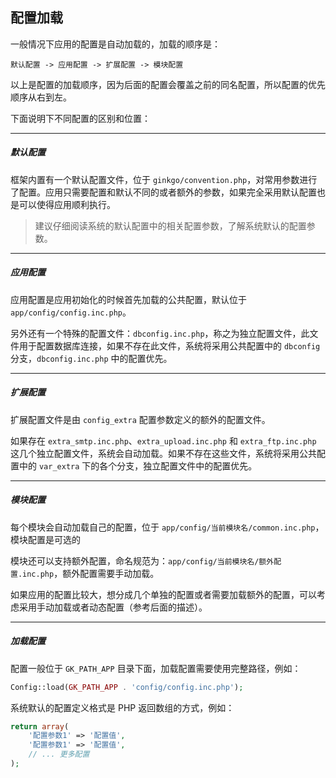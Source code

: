 ## 配置加载

一般情况下应用的配置是自动加载的，加载的顺序是：

`默认配置 -> 应用配置 -> 扩展配置 -> 模块配置`

以上是配置的加载顺序，因为后面的配置会覆盖之前的同名配置，所以配置的优先顺序从右到左。

下面说明下不同配置的区别和位置：

----------

##### 默认配置

框架内置有一个默认配置文件，位于 `ginkgo/convention.php`，对常用参数进行了配置。应用只需要配置和默认不同的或者额外的参数，如果完全采用默认配置也是可以使得应用顺利执行。

> 建议仔细阅读系统的默认配置中的相关配置参数，了解系统默认的配置参数。

----------

##### 应用配置

应用配置是应用初始化的时候首先加载的公共配置，默认位于 `app/config/config.inc.php`。

另外还有一个特殊的配置文件：`dbconfig.inc.php`，称之为独立配置文件，此文件用于配置数据库连接，如果不存在此文件，系统将采用公共配置中的 `dbconfig` 分支，`dbconfig.inc.php` 中的配置优先。

----------

##### 扩展配置

扩展配置文件是由 `config_extra` 配置参数定义的额外的配置文件。

如果存在 `extra_smtp.inc.php`、`extra_upload.inc.php` 和 `extra_ftp.inc.php` 这几个独立配置文件，系统会自动加载。如果不存在这些文件，系统将采用公共配置中的 `var_extra` 下的各个分支，独立配置文件中的配置优先。

----------

##### 模块配置

每个模块会自动加载自己的配置，位于 `app/config/当前模块名/common.inc.php`，模块配置是可选的

模块还可以支持额外配置，命名规范为：`app/config/当前模块名/额外配置.inc.php`，额外配置需要手动加载。

如果应用的配置比较大，想分成几个单独的配置或者需要加载额外的配置，可以考虑采用手动加载或者动态配置（参考后面的描述）。

----------

##### 加载配置

配置一般位于 `GK_PATH_APP` 目录下面，加载配置需要使用完整路径，例如：

``` php
Config::load(GK_PATH_APP . 'config/config.inc.php');
```

系统默认的配置定义格式是 PHP 返回数组的方式，例如：

``` php
return array(
    '配置参数1' => '配置值',
    '配置参数1' => '配置值',
    // ... 更多配置
);
```